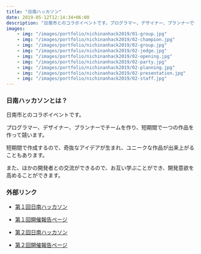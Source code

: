 ```yaml
---
title: "日南ハッカソン"
date: 2019-05-12T12:14:34+06:00
description: "日南市とのコラボイベントです。プログラマー、デザイナー、プランナーでチームを作り、短期間で一つの作品を作って競います。"
images:
    - img: "/images/portfolio/nichinanhack2019/01-group.jpg"
    - img: "/images/portfolio/nichinanhack2019/02-champion.jpg"
    - img: "/images/portfolio/nichinanhack2019/02-group.jpg"
    - img: "/images/portfolio/nichinanhack2019/02-jedge.jpg"
    - img: "/images/portfolio/nichinanhack2019/02-opening.jpg"
    - img: "/images/portfolio/nichinanhack2019/02-party.jpg"
    - img: "/images/portfolio/nichinanhack2019/02-planning.jpg"
    - img: "/images/portfolio/nichinanhack2019/02-presentation.jpg"
    - img: "/images/portfolio/nichinanhack2019/02-staff.jpg"
---
```


### 日南ハッカソンとは？
日南市とのコラボイベントです。

プログラマー、デザイナー、プランナーでチームを作り、短期間で一つの作品を作って競います。

短期間で作成するので、奇抜なアイデアが生まれ、ユニークな作品が出来上がることもあります。

また、ほかの開発者との交流ができるので、お互い学ぶことができ、開発意欲を高めることができます。

### 外部リンク
- [第１回日南ハッカソン](https://nichinanhackathon.github.io/index.html)
- [第１回開催報告ページ](https://nichinanhackathon.github.io/pages/report.html)

- [第２回日南ハッカソン](https://nichinanhack.studio.design)
- [第２回開催報告ページ](http://www.miyazaki-u.ac.jp/newsrelease/student-info/-int.html)
